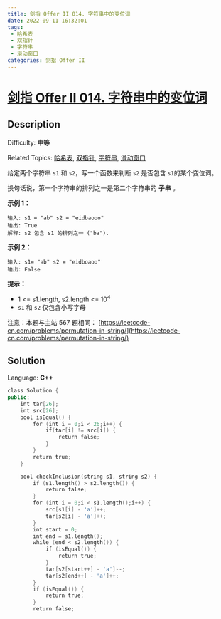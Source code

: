 ```yaml
---
title: 剑指 Offer II 014. 字符串中的变位词
date: 2022-09-11 16:32:01
tags:
 - 哈希表
 - 双指针
 - 字符串
 - 滑动窗口
categories: 剑指 Offer II
---
```


# [剑指 Offer II 014\. 字符串中的变位词](https://leetcode.cn/problems/MPnaiL/)

## Description

Difficulty: **中等**  

Related Topics: [哈希表](https://leetcode.cn/tag/hash-table/), [双指针](https://leetcode.cn/tag/two-pointers/), [字符串](https://leetcode.cn/tag/string/), [滑动窗口](https://leetcode.cn/tag/sliding-window/)


给定两个字符串 `s1` 和 `s2`，写一个函数来判断 `s2` 是否包含 `s1`的某个变位词。

换句话说，第一个字符串的排列之一是第二个字符串的 **子串** 。

**示例 1：**

```
输入: s1 = "ab" s2 = "eidbaooo"
输出: True
解释: s2 包含 s1 的排列之一 ("ba").
```

**示例 2：**

```
输入: s1= "ab" s2 = "eidboaoo"
输出: False
```

**提示：**

*   1 <= s1.length, s2.length <= 10<sup>4</sup>
*   `s1` 和 `s2` 仅包含小写字母

注意：本题与主站 567 题相同： [https://leetcode-cn.com/problems/permutation-in-string/](https://leetcode-cn.com/problems/permutation-in-string/)


## Solution

Language: **C++**

```c++
class Solution {
public:
    int tar[26];
    int src[26];
    bool isEqual() {
        for (int i = 0;i < 26;i++) {
            if(tar[i] != src[i]) {
                return false;
            }
        }
        return true;
    }

    bool checkInclusion(string s1, string s2) {
        if (s1.length() > s2.length()) {
            return false;
        }
        for (int i = 0;i < s1.length();i++) {
            src[s1[i] - 'a']++;
            tar[s2[i] - 'a']++;
        }
        int start = 0;
        int end = s1.length();
        while (end < s2.length()) {
            if (isEqual()) {
                return true;
            }
            tar[s2[start++] - 'a']--;
            tar[s2[end++] - 'a']++;
        }
        if (isEqual()) {
            return true;
        }
        return false;
```